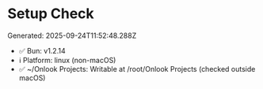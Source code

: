 # Setup Check

Generated: 2025-09-24T11:52:48.288Z

- ✅ Bun: v1.2.14
- ℹ️ Platform: linux (non-macOS)
- ✅ ~/Onlook Projects: Writable at /root/Onlook Projects (checked outside macOS)
